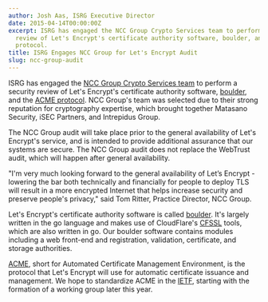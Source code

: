 ```yaml
---
author: Josh Aas, ISRG Executive Director
date: 2015-04-14T00:00:00Z
excerpt: ISRG has engaged the NCC Group Crypto Services team to perform a security
  review of Let's Encrypt's certificate authority software, boulder, and the ACME
  protocol.
title: ISRG Engages NCC Group for Let's Encrypt Audit
slug: ncc-group-audit
---
```


ISRG has engaged the [NCC Group Crypto Services team](https://cryptoservices.github.io/) to perform a security review of Let's Encrypt's certificate authority software, [boulder](https://github.com/letsencrypt/boulder), and the [ACME protocol](https://tools.ietf.org/html/rfc8555). NCC Group's team was selected due to their strong reputation for cryptography expertise, which brought together Matasano Security, iSEC Partners, and Intrepidus Group.

The NCC Group audit will take place prior to the general availability of Let's Encrypt's service, and is intended to provide additional assurance that our systems are secure. The NCC Group audit does not replace the WebTrust audit, which will happen after general availability.

"I'm very much looking forward to the general availability of Let’s Encrypt - lowering the bar both technically and financially for people to deploy TLS will result in a more encrypted Internet that helps increase security and preserve people's privacy," said Tom Ritter, Practice Director, NCC Group.

Let's Encrypt's certificate authority software is called [boulder](https://github.com/letsencrypt/boulder). It's largely written in the go language and makes use of CloudFlare's [CFSSL](https://github.com/cloudflare/cfssl) tools, which are also written in go. Our boulder software contains modules including a web front-end and registration, validation, certificate, and storage authorities.

[ACME](https://github.com/letsencrypt/acme-spec/), short for Automated Certificate Management Environment, is the protocol that Let's Encrypt will use for automatic certificate issuance and management. We hope to standardize ACME in the [IETF](https://www.ietf.org/), starting with the formation of a working group later this year.
